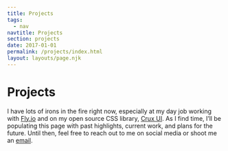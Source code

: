 ```yaml
---
title: Projects
tags:
  - nav
navtitle: Projects
section: projects
date: 2017-01-01
permalink: /projects/index.html
layout: layouts/page.njk 
---
```


# Projects

I have lots of irons in the fire right now, especially at my day job working with <a href="https:/fly.io" target="_blank">Fly.io</a> and on my open source CSS library, <a href="https://cruxui.com" target="_blank">Crux UI</a>. As I find time, I’ll be populating this page with past highlights, current work, and plans for the future. Until then, feel free to reach out to me on social media or shoot me an <a href="mailto:hello@kylefoster.design">email</a>.

<!-- # Howdy!

I’m a digital designer, developer, and creative leader based in Chicago, Illinois. For over a decade I’ve helped companies create intuitive and attractive digital experiences that solve problems and exceed business objectives. During my career I’ve worked solo, collaboratively, and helped build creative teams from the ground up. Most recently, I’ve specialized in establishing brands and delivering products in the startup space. If you have a project and would like to chat about working together, <a class="underline" href="/services/">hit me up</a>.

Right now I’m collaborating with the amazing people at Fly.io to build a better Internet.

<svg width="300" role="img" fill="currentColor" fill-rule="evenodd" aria-labelledby="logo-title logo-description" viewBox="0 0 161 60"><g bufferred-rendering="static"><title id="logo-title">Fly</title><desc id="logo-description">App performance optimization</desc><path d="M98.516 56.676h-6.733c-.194-.038-.348-.131-.292-.432l5.433-13.534-8.194-19.162-.025-.121.023-.121.068-.103.102-.069.121-.025h6.78l.123.025.103.07.067.106 4.426 11.442 4.471-11.443.067-.105.103-.07.123-.025h6.779l.12.024.102.068c.116.173.085.26.069.342l-13.544 32.937-.068.102-.102.069-.121.024v.001zm18.75-19.3c2.248.019 4.363 1.857 4.269 4.304-.064 1.686-1.261 3.257-2.893 3.789-1.868.61-4.138-.139-5.125-1.888-.976-1.729-.534-4.186 1.189-5.412.725-.516 1.616-.786 2.506-.794h.054l.001.001zm31.345-14.726c3.781.016 7.56 1.837 9.637 5.092 2.459 3.852 2.367 9.267-.19 13.02-2.368 3.476-6.831 5.327-11.198 4.719-3.694-.514-7.087-2.905-8.639-6.332-2.095-4.623-1.064-10.601 2.903-13.897 2.059-1.711 4.757-2.591 7.414-2.602h.073zm-15.704 22.579h-6.323c-.119-.024-.121-.025-.222-.092l-.069-.102-.023-.12v-21.491c.023-.119.024-.121.092-.223l.101-.068.12-.024h6.323l.121.024.102.068.068.102.024.121v21.491c-.024.119-.025.121-.092.222l-.102.068-.121.024h.001zm-64.848-.002h-6.414l-.12-.024-.102-.068-.068-.102-.024-.12v-16.113h-3.717l-.12-.024c-.101-.068-.102-.069-.17-.17l-.024-.12v-5.063l.024-.12c.116-.173.209-.178.29-.194h3.717c0-1.12-.01-2.239.142-3.356.296-2.18 1.147-4.361 2.786-5.902 1.837-1.727 4.486-2.421 7.016-2.43l.04.001v.001h14.632l.12.024.102.068.068.102.024.12v33.179l-.024.12c-.068.101-.069.102-.17.17l-.12.024h-6.369l-.12-.024c-.101-.068-.102-.069-.17-.17l-.024-.12v-31.641l-2.366 4.724c-.047.062-.087.137-.281.173-1.776 0-3.553-.005-5.329 0-.822.007-1.646.287-2.165.96-.608.788-.744 1.836-.749 2.793v1.185h3.992l.12.024.102.068.068.102.024.12v5.063l-.024.12c-.068.101-.069.102-.17.17l-.12.024h-3.992v16.113c-.016.082-.021.175-.194.29l-.12.024zm80.486-15.69c-2.05.018-3.978 1.507-4.379 3.612-.33 1.735.29 3.657 1.69 4.691 1.893 1.399 4.937 1.06 6.384-.91 1.353-1.842 1.11-4.757-.618-6.276-.823-.724-1.925-1.107-3.019-1.117h-.058l.001-.001zm-18.775-18.117c1.632.014 3.241 1.002 3.87 2.486.676 1.595.185 3.607-1.223 4.724-1.417 1.124-3.575 1.204-5.113.194-1.202-.789-1.956-2.229-1.849-3.655.152-2.038 2.124-3.718 4.234-3.749h.081v-.001zM19.347 49.8l.21.062.184.12.012.01.06.052.102.092c.432.394.85.802 1.252 1.226.286.302.562.61.828.93.172.206.338.416.5.63.154.208.3.42.44.636.124.194.24.392.348.594.094.178.18.362.254.548.13.324.226.662.26 1.01l.01.194-.016.46c-.036.384-.124.766-.27 1.124-.18.448-.448.854-.788 1.196-.12.122-.25.236-.384.342l-.338.236-.292.166c-.58.304-1.224.476-1.875.54-.212.02-.424.03-.636.028-.23 0-.46-.014-.688-.04-.38-.044-.756-.126-1.12-.252-.31-.106-.612-.244-.894-.416-.3-.182-.578-.404-.82-.66-.314-.33-.562-.718-.734-1.14-.138-.342-.226-.702-.264-1.068l-.022-.346.004-.276c.01-.168.036-.336.074-.5.042-.182.098-.36.166-.532.068-.176.144-.35.23-.518.104-.204.218-.404.338-.598.132-.208.268-.41.414-.608.222-.306.458-.602.702-.888.258-.302.524-.598.8-.884.346-.362.704-.712 1.074-1.052l.252-.226.012-.012c.184-.118.184-.118.394-.18h.22zm.346-49.792l.516.012.23.014 1.398.114 1.933.27.14.032 1.875.46.528.156.6.204.73.272.566.238.882.412.492.248.998.582.304.182 1.36.984.332.288.938.848.804.854.222.244.944 1.242.14.222.728 1.216.204.388.41.902.428 1.052.14.41.456 1.643.356 2.223.062.69.056.992.004.144-.02 1.108-.012.21-.056.438-.312 1.771-.046.216-.72 2.225-.67 1.603-.85 1.687-1.526 2.633-.784 1.186-.95 1.408-.686.93-1.336 1.773-.918 1.142-1.354 1.637-.948 1.096-1.472 1.645-.926 1.006-2.741 2.835-.062.062-1.466 1.43-.812.764-.05.046-.062.058-.082.056-.058.026-.16.054-.382-.016-.034-.012-.208-.13-.028-.024-.026-.026-.11-.1-.302-.282-.022-.022-2.689-2.643-.832-.854-2.127-2.267-.506-.55-2.565-2.969-.718-.88-2.259-2.913-.224-.298-1.715-2.503-.466-.744-1.232-2.097-.358-.65-1.076-2.251-.172-.442-.618-1.723-.214-.732-.174-.71-.146-.774-.118-.866-.046-.528-.02-.988.004-.168.026-.532.214-2.157.05-.278.49-2.153.01-.04.082-.24.342-.994.106-.25.558-1.218.378-.708.536-.878.534-.78.372-.488.436-.52.478-.524.39-.39 1.028-.896.768-.622.906-.61.646-.41 1.37-.714 1.945-.8.096-.038 1.729-.502.678-.15.932-.186.634-.094.974-.122.658-.056 1.312-.072h.008l.488-.006.048.002.006-.002h.036l.42.008zm-1.106 3.057c-.196.022-.39.048-.584.086-.288.054-.574.13-.852.226-.3.102-.592.226-.874.372-.188.096-.37.202-.548.314-1.322.84-2.331 2.099-3.075 3.463-.124.228-.242.458-.352.694-.132.28-.254.564-.368.85-.148.376-.282.756-.404 1.142-.148.472-.278.948-.39 1.43-.142.606-.258 1.22-.35 1.835-.118.784-.198 1.573-.248 2.361-.032.502-.052 1.004-.062 1.508-.012.578-.006 1.156.034 1.733.096 1.35.328 2.689.632 4.007.384 1.663.884 3.297 1.448 4.906.71 2.021 1.522 4.005 2.403 5.958 1.086 2.415 2.277 4.78 3.539 7.106l.096.174v-38.17l-.044.004zm4.996.096c.88.182 1.747.424 2.591.732 1.202.44 2.357 1.012 3.419 1.727 1.44.968 2.701 2.197 3.677 3.633.576.846 1.052 1.761 1.422 2.717.548 1.408.866 2.899.992 4.403.032.394.054.788.062 1.184.008.368.006.736-.024 1.104-.064.822-.236 1.635-.466 2.427-.186.648-.416 1.284-.672 1.909-.318.778-.676 1.538-1.066 2.283-.862 1.653-1.857 3.233-2.923 4.764-1.312 1.885-2.731 3.693-4.213 5.448-1.548 1.835-3.169 3.611-4.842 5.334l-.214.218c1.184-2.209 2.303-4.455 3.327-6.746.57-1.272 1.112-2.561 1.619-3.861.554-1.428 1.064-2.877 1.506-4.343.332-1.098.626-2.209.866-3.331.206-.962.37-1.937.47-2.915.044-.426.074-.854.09-1.282.012-.39.012-.782.006-1.172-.008-.502-.026-1.002-.058-1.502-.12-2.013-.428-4.019-1.02-5.95-.128-.416-.272-.826-.43-1.23-.12-.308-.25-.614-.388-.914-.758-1.637-1.817-3.169-3.249-4.285l-.482-.348z"></path></g></svg>

I’m also actively developing Crux UI – an open source utility-first CSS library.

<svg width="300px" viewBox="0 0 963 399" aria-labelledby="logo-title logo-description" role="img" fill-rule="evenodd" clip-rule="evenodd">
  <title id="logo-title">Crux UI</title>
  <desc id="logo-description">A utility-first CSS library</desc>
  <path d="M963 39.9c0-22.021-17.879-39.9-39.9-39.9h-883.2c-22.021 0-39.9 17.879-39.9 39.9v319.2c0 22.021 17.879 39.9 39.9 39.9h883.2c22.021 0 39.9-17.879 39.9-39.9v-319.2z" fill="#F30048"></path>
  <path d="M202.969 273.414l76.546-76.546c16.984-16.984 16.984-44.561 0-61.545-16.984-16.983-44.561-16.983-61.545 0l-14.456 14.457M202.989 273.414l-76.546-76.546c-16.984-16.984-16.984-44.561 0-61.545 16.984-16.983 44.561-16.983 61.545 0l14.981 14.981M217.592 256.63l-75.303-75.303c-8.323-8.323-8.323-21.836 0-30.158 8.322-8.322 21.835-8.322 30.157 0l75.165 75.165M158.347 166.53l74.841 74.841" stroke="#FFF" stroke-width="11" fill="none" stroke-linecap="round"></path>
  <path d="M367.73 275.52l-8.788-19.39c-.131-.237-.315-.421-.578-.421h-2.131c-.263 0-.448.184-.579.421l-8.787 19.39c-.211.474.079.71.394.71h4.183c.263 0 .448-.236.632-.657l.736-1.632h8.998l.71 1.632c.185.421.369.657.658.657h4.157c.316 0 .605-.236.395-.71zm-13.155-5.551l2.736-6.183 2.736 6.183h-5.472zM399.711 255.709h-3.92c-.289 0-.5.211-.5.5v11.629c0 2.104-1 3.893-3.578 3.893-2.605 0-3.604-1.789-3.604-3.893v-11.629c0-.289-.211-.5-.5-.5h-3.92c-.29 0-.5.211-.5.5v12.418c0 4.288 2.999 7.787 8.524 7.787 5.499 0 8.498-3.499 8.498-7.787v-12.418c0-.289-.211-.5-.5-.5zM420.569 255.709h-13.918c-.289 0-.526.211-.526.526v3.394c0 .29.263.5.526.5h4.368v15.575c0 .316.236.526.526.526h3.894c.289 0 .499-.236.499-.526v-15.575h4.631c.289 0 .5-.237.5-.526v-3.394c0-.316-.211-.5-.5-.5zM427.641 276.23h3.893c.29 0 .5-.236.5-.526v-19.495c0-.289-.236-.5-.526-.5h-3.894c-.289 0-.499.211-.499.5v19.495c0 .316.236.526.526.526zM451.682 271.81h-7.603v-15.601c0-.289-.237-.5-.527-.5h-3.893c-.29 0-.5.211-.5.5v19.495c0 .316.237.526.526.526h11.997c.263 0 .5-.236.5-.526v-3.394c0-.315-.237-.5-.5-.5zM459.149 276.23h3.893c.29 0 .5-.236.5-.526v-19.495c0-.289-.237-.5-.526-.5h-3.894c-.289 0-.5.211-.5.5v19.495c0 .316.237.526.527.526zM484.058 255.709h-13.918c-.289 0-.526.211-.526.526v3.394c0 .29.263.5.526.5h4.368v15.575c0 .316.237.526.526.526h3.894c.289 0 .5-.236.5-.526v-15.575h4.63c.289 0 .5-.237.5-.526v-3.394c0-.316-.211-.5-.5-.5zM507.731 255.709h-3.999c-.395 0-.71.158-.895.526l-4.078 6.999-4.051-6.999c-.211-.368-.5-.526-.895-.526h-3.999c-.552 0-.605.342-.394.737l6.893 11.55v7.734c0 .316.158.5.5.5h3.92c.315 0 .5-.184.5-.5v-7.734l6.892-11.55c.211-.395.158-.737-.394-.737zM522.827 271.1v-2.894c0-.316-.237-.5-.5-.5h-8.287c-.316 0-.526.211-.526.526v2.894c0 .29.236.5.526.5h8.287c.263 0 .5-.237.5-.526zM542.606 255.709h-12.707c-.29 0-.5.211-.5.5v19.495c0 .29.237.526.5.526h3.92c.289 0 .5-.236.5-.526v-7.656h6.182c.316 0 .527-.21.527-.526v-3.394c0-.289-.237-.5-.527-.5h-6.182v-3.499h8.287c.316 0 .526-.21.526-.526v-3.394c0-.289-.236-.5-.526-.5zM549.599 276.23h3.894c.289 0 .5-.236.5-.526v-19.495c0-.289-.237-.5-.526-.5h-3.894c-.29 0-.5.211-.5.5v19.495c0 .316.237.526.526.526zM577.639 275.336l-3.604-5.841c2.342-1.315 3.525-3.815 3.525-6.419 0-3.789-2.552-7.367-7.419-7.367h-8.524c-.289 0-.5.211-.5.5v19.495c0 .316.237.526.526.526h3.894c.29 0 .5-.236.5-.526v-5.262h3.447l3.236 5.288c.184.342.473.5.894.5h3.525c.606 0 .79-.394.5-.894zm-11.602-15.207h3.973c1.657 0 2.631 1.21 2.631 2.947 0 1.71-.974 2.946-2.631 2.946h-3.973v-5.893zM583.106 272.573c-.315.448-.184.711.079.921.632.579 2.894 2.92 6.946 2.92 4.315 0 7.261-2.604 7.261-6.156 0-3.709-3.367-5.183-7.287-7.077-1.342-.605-1.816-1.026-1.816-1.736 0-.842.711-1.237 1.737-1.237 1.368 0 3.078 1.105 3.604 1.447.395.289.763.158 1.131-.342l1.973-2.578c.237-.342.132-.711-.157-.947-.684-.5-2.763-2.263-6.262-2.263-4.42 0-7.051 2.815-7.051 5.972 0 3.368 2.973 4.788 7.34 6.972 1.053.5 1.763.921 1.763 1.737 0 .894-.842 1.525-2.183 1.525-2.026 0-3.421-1.341-4.131-1.946-.237-.211-.763-.237-1.026.157l-1.921 2.631zM616.593 255.709h-13.918c-.289 0-.526.211-.526.526v3.394c0 .29.263.5.526.5h4.367v15.575c0 .316.237.526.527.526h3.893c.29 0 .5-.236.5-.526v-15.575h4.631c.289 0 .499-.237.499-.526v-3.394c0-.316-.21-.5-.499-.5zM642.733 276.414c3.184 0 5.815-1.236 7.814-3.236.237-.236.237-.473 0-.71l-2.92-2.605c-.237-.184-.474-.184-.711.027-1.052 1.026-2.315 1.736-4.104 1.736-3.288 0-5.683-2.473-5.683-5.656 0-3.184 2.395-5.657 5.683-5.657 1.789 0 3.052.711 4.104 1.737.237.21.474.21.711.026l2.92-2.605c.237-.236.237-.473 0-.71-1.999-1.999-4.63-3.236-7.814-3.236-6.103 0-10.655 4.394-10.655 10.445s4.552 10.444 10.655 10.444zM656.461 272.573c-.315.448-.184.711.079.921.632.579 2.894 2.92 6.946 2.92 4.315 0 7.261-2.604 7.261-6.156 0-3.709-3.367-5.183-7.287-7.077-1.342-.605-1.816-1.026-1.816-1.736 0-.842.711-1.237 1.737-1.237 1.368 0 3.078 1.105 3.604 1.447.395.289.763.158 1.131-.342l1.973-2.578c.237-.342.132-.711-.157-.947-.684-.5-2.763-2.263-6.262-2.263-4.42 0-7.051 2.815-7.051 5.972 0 3.368 2.973 4.788 7.34 6.972 1.053.5 1.763.921 1.763 1.737 0 .894-.842 1.525-2.183 1.525-2.026 0-3.421-1.341-4.131-1.946-.237-.211-.763-.237-1.026.157l-1.921 2.631zM676.477 272.573c-.315.448-.184.711.079.921.632.579 2.894 2.92 6.946 2.92 4.315 0 7.261-2.604 7.261-6.156 0-3.709-3.367-5.183-7.287-7.077-1.342-.605-1.816-1.026-1.816-1.736 0-.842.711-1.237 1.737-1.237 1.368 0 3.078 1.105 3.604 1.447.395.289.763.158 1.131-.342l1.973-2.578c.237-.342.132-.711-.157-.947-.684-.5-2.763-2.263-6.262-2.263-4.42 0-7.051 2.815-7.051 5.972 0 3.368 2.973 4.788 7.34 6.972 1.053.5 1.763.921 1.763 1.737 0 .894-.842 1.525-2.184 1.525-2.025 0-3.42-1.341-4.13-1.946-.237-.211-.763-.237-1.026.157l-1.921 2.631zM719.351 271.81h-7.604v-15.601c0-.289-.236-.5-.526-.5h-3.894c-.289 0-.5.211-.5.5v19.495c0 .316.237.526.527.526h11.997c.263 0 .499-.236.499-.526v-3.394c0-.315-.236-.5-.499-.5zM726.817 276.23h3.894c.289 0 .5-.236.5-.526v-19.495c0-.289-.237-.5-.526-.5h-3.894c-.29 0-.5.211-.5.5v19.495c0 .316.237.526.526.526zM750.569 265.154c1.71-1.131 2.289-2.762 2.289-4.209 0-2.868-2.236-5.236-5.893-5.236h-8.13c-.289 0-.5.211-.5.5v19.495c0 .316.237.526.526.526h8.709c3.446 0 6.445-2.394 6.445-5.84 0-2.237-1.236-4.052-3.446-5.236zm-2.578-3.104c0 1.052-.711 1.92-2.105 1.92h-2.631v-3.841h2.631c1.394 0 2.105.868 2.105 1.921zm-1.447 9.76h-3.289v-3.972h3.289c1.473 0 2.21.947 2.21 1.973 0 1.052-.737 1.999-2.21 1.999zM776.978 275.336l-3.604-5.841c2.341-1.315 3.525-3.815 3.525-6.419 0-3.789-2.552-7.367-7.419-7.367h-8.524c-.29 0-.5.211-.5.5v19.495c0 .316.237.526.526.526h3.894c.289 0 .5-.236.5-.526v-5.262h3.446l3.236 5.288c.184.342.474.5.895.5h3.525c.605 0 .789-.394.5-.894zm-11.602-15.207h3.972c1.658 0 2.631 1.21 2.631 2.947 0 1.71-.973 2.946-2.631 2.946h-3.972v-5.893zM802.94 275.52l-8.787-19.39c-.132-.237-.316-.421-.579-.421h-2.131c-.263 0-.447.184-.579.421l-8.787 19.39c-.211.474.079.71.394.71h4.184c.263 0 .447-.236.631-.657l.737-1.632h8.997l.711 1.632c.184.421.368.657.657.657h4.157c.316 0 .605-.236.395-.71zm-13.155-5.551l2.736-6.183 2.737 6.183h-5.473zM825.35 275.336l-3.604-5.841c2.341-1.315 3.525-3.815 3.525-6.419 0-3.789-2.552-7.367-7.419-7.367h-8.524c-.29 0-.5.211-.5.5v19.495c0 .316.237.526.526.526h3.894c.289 0 .5-.236.5-.526v-5.262h3.446l3.236 5.288c.184.342.474.5.895.5h3.525c.605 0 .789-.394.5-.894zm-11.602-15.207h3.972c1.658 0 2.631 1.21 2.631 2.947 0 1.71-.973 2.946-2.631 2.946h-3.972v-5.893zM848.786 255.709h-3.999c-.395 0-.71.158-.894.526l-4.078 6.999-4.052-6.999c-.21-.368-.5-.526-.894-.526h-3.999c-.553 0-.606.342-.395.737l6.893 11.55v7.734c0 .316.158.5.5.5h3.92c.316 0 .5-.184.5-.5v-7.734l6.893-11.55c.21-.395.158-.737-.395-.737z" fill="#FFF"></path>
  <path d="M387.537 205.224c-9.627 0-16.159-6.532-16.159-16.502 0-13.237 10.142-24.066 22.863-24.066 5.501 0 9.627 1.891 13.581 6.36 1.375 1.547 3.438 1.719 4.641.516l13.409-11.001c1.375-1.376.688-2.751.172-3.61-6.533-9.798-17.363-16.159-30.943-16.159-25.786 0-48.306 22.175-48.306 49.507 0 22.174 15.815 38.848 38.163 38.848 12.893 0 25.099-5.157 34.038-13.236 1.547-1.547 1.203-3.266 0-4.641l-11.002-12.205c-1.032-1.203-2.579-1.375-3.954-.172-4.814 4.47-9.799 6.361-16.503 6.361zM496.182 146.263c-2.063-2.578-6.361-5.501-11.862-5.501-9.455 0-16.675 5.329-22.348 13.58l.86-8.423c.172-1.547-1.031-3.266-2.579-3.266h-19.425c-1.547 0-2.579.86-2.751 2.407l-11.174 79.244c-.171 1.203.86 2.579 2.407 2.579h20.457c1.719 0 2.751-1.032 2.922-2.407l5.845-41.427c1.376-10.142 9.455-18.909 20.973-18.909 2.407 0 4.641.172 6.704.688 1.547.344 2.923.688 3.782-1.031l7.22-13.924c.688-1.375 0-2.407-1.031-3.61zM580.932 142.653h-20.629c-1.547 0-2.063.172-2.407 1.719l-6.188 44.865c-.86 6.532-7.908 15.815-19.426 15.815-6.016 0-13.237-2.923-11.174-16.502l5.845-42.631c.344-1.547-1.031-3.266-2.578-3.266h-20.629c-1.547 0-2.063.172-2.407 1.719l-6.704 47.787c-3.095 22.519 8.767 36.958 28.192 36.958 9.627 0 18.91-5.329 25.443-13.58l-.688 7.908c-.172 1.547 1.031 3.438 2.579 3.438h19.941c1.547 0 2.063-.344 2.407-1.891l11.002-79.073c.343-1.547-1.032-3.266-2.579-3.266zM667.401 224.304l-21.488-40.567 31.974-37.474c1.204-1.719-.172-3.61-2.234-3.61h-23.38c-1.375 0-2.063 0-3.094 1.204l-15.987 20.455-10.315-19.424c-.172-1.203-1.375-2.235-2.75-2.235h-23.38c-2.063 0-2.063.86-1.031 2.579l20.285 38.505-33.694 39.536c-1.203 1.719.172 3.61 2.407 3.61h23.379c1.375 0 2.063 0 3.095-1.204l17.534-22.69 11.518 21.659c.516 1.203 1.375 2.235 2.75 2.235h23.38c2.063 0 2.063-.86 1.031-2.579zM808.708 142.653h-20.628c-1.547 0-2.063.172-2.407 1.719l-6.189 44.865c-.859 6.532-7.907 15.815-19.425 15.815-6.017 0-13.237-2.923-11.174-16.502l5.845-42.631c.344-1.547-1.032-3.266-2.579-3.266h-20.629c-1.547 0-2.063.172-2.406 1.719l-6.705 47.787c-3.094 22.519 8.768 36.958 28.193 36.958 9.627 0 18.91-5.329 25.442-13.58l-.687 7.908c-.172 1.547 1.031 3.438 2.578 3.438h19.941c1.548 0 2.063-.344 2.407-1.891l11.002-79.073c.344-1.547-1.031-3.266-2.579-3.266zM823.664 145.06l-11.174 79.244c-.171 1.203 1.032 2.579 2.407 2.579h20.457c1.719 0 2.751-1.032 2.922-2.407l11.002-78.385c.172-1.719-1.031-3.438-2.578-3.438h-20.285c-1.547 0-2.579.86-2.751 2.407z" fill="#FFF"></path>
</svg>

I’m also helping design and develop other amazing projects, such as BuildPlane 

<svg fill="currentColor" aria-labelledby="logo-title logo-description" fill-rule="evenodd" width="300px" role="img" viewBox="0 0 249 58"><title id="logo-title">BuildPlane</title><desc id="logo-description">Construction tamed</desc><path d="M77.541 26.877h-6.654v-7.367h7.011c3.129 0 4.872 1.307 4.872 3.565 0 2.574-2.1 3.802-5.229 3.802m6.774 7.882c0 2.535-2.021 3.842-5.348 3.842h-8.08v-7.605h7.724c3.841 0 5.704 1.387 5.704 3.763m7.023.555c0 4.872 2.733 8.04 7.446 8.04 3.248 0 5.188-1.704 6.535-3.684v3.249h4.793v-20.913h-4.793v11.802c0 3.248-1.941 5.189-4.714 5.189-2.851 0-4.475-1.862-4.475-5.109v-11.882h-4.792v13.308zm22.509 7.605h4.792v-20.913h-4.792v20.913zm-.198-24.122h5.149v-4.555h-5.149v4.555zm8.964 24.122h4.793v-28.914h-4.793v28.914zm12.251-10.458c0-4.197 2.733-6.732 6.021-6.732 3.208 0 6.059 2.653 6.059 6.732 0 4.08-2.851 6.734-6.059 6.734-3.248 0-6.021-2.615-6.021-6.734m4.872-10.891c-4.991 0-9.704 3.92-9.704 10.891 0 6.972 4.792 10.893 9.704 10.893 3.406 0 5.584-1.743 7.129-3.921v3.486h4.793v-28.914h-4.793v11.248c-1.505-1.941-3.684-3.683-7.129-3.683m-60.809 21.349c6.18 0 10.259-2.654 10.259-7.645 0-3.803-2.258-5.663-5.505-6.773 2.059-1.07 3.961-2.812 3.961-6.219 0-4.356-3.525-7.089-9.111-7.089h-12.436v27.726h12.832z"></path><path d="M159.116 30.283v-12.199h7.011c4.475 0 7.445 2.059 7.445 6.021v.079c0 3.644-3.009 6.099-7.604 6.099h-6.852zm20.529 12.636h3.05v-28.914h-3.05v28.914zm16.015-10.378c2.494 0 4.515.436 6.02.871v1.98c0 3.249-3.09 5.546-6.853 5.546-2.772 0-5.148-1.505-5.148-4.079v-.08c0-2.574 2.139-4.238 5.981-4.238m-7.249-8.675l.911 2.496c1.902-.872 3.803-1.505 6.218-1.505 3.842 0 6.1 1.901 6.1 5.585v.713c-1.821-.515-3.684-.872-6.297-.872-5.189 0-8.754 2.298-8.754 6.615v.079c0 4.199 3.842 6.377 7.644 6.377 3.605 0 5.982-1.663 7.407-3.525v3.09h2.931v-12.517c0-2.614-.713-4.595-2.099-5.981-1.505-1.505-3.723-2.257-6.615-2.257-2.971 0-5.188.673-7.446 1.702m20.41-1.425v20.478h3.051v-11.724c0-3.843 2.614-6.417 6.139-6.417 3.604 0 5.664 2.376 5.664 6.178v11.963h3.05v-12.714c0-4.873-2.892-8.199-7.843-8.199-3.525 0-5.664 1.782-7.01 4v-3.565h-3.051zm23.817 9.109c.397-4 3.089-6.97 6.655-6.97 4.08 0 6.218 3.248 6.534 6.97h-13.189zm6.733-9.544c-5.664 0-9.822 4.752-9.822 10.654v.079c0 6.337 4.594 10.654 10.218 10.654 3.882 0 6.378-1.544 8.437-3.842l-1.901-1.702c-1.664 1.742-3.644 2.891-6.455 2.891-3.645 0-6.774-2.495-7.21-6.932h16.24c.039-.356.039-.594.039-.99 0-5.981-3.485-10.812-9.546-10.812m-83.384-6.813v27.726h3.129v-9.783h6.734c5.901 0 10.892-3.09 10.892-9.071v-.079c0-5.466-4.12-8.793-10.378-8.793h-10.377zM41.663 38.254l-17.068 9.854v8.691l12.297-7.1 12.297-7.1v-28.399l-12.297-7.1-12.297-7.1-12.298 7.1-.249.144v8.69l12.547-7.244 17.068 9.855v19.709zm-34.137-28.4v-8.248l-7.526 4.345v36.648l7.526 4.345v-37.09z" fill="#62BFF9"></path><path d="M24.595 34.254v8.691l12.596-7.273v-14.546l-12.596-7.272-12.597 7.272v31.926l7.526 4.346v-31.926000000000002l5.071-2.928 5.07 2.928v5.854l-5.07 2.928z"></path></svg>

and Flight Deck.

<svg width="300" viewBox="0 0 148 20" xmlns="http://www.w3.org/2000/svg" fill-rule="evenodd" clip-rule="evenodd">
	<path d="M9.874 16.819c-.315 0-.571-.257-.571-.572 0-.316.256-.572.571-.572.316 0 .572.256.572.572 0 .315-.256.572-.572.572zm3.473-.931c-.273.158-.623.064-.781-.209-.158-.273-.064-.623.209-.781.273-.158.623-.064.781.209.158.274.064.623-.209.781z"></path>
	<path d="M9.898 2.928c1.217.004 2.429.335 3.481.949l.081.057.07.071c.17.205.17.531-.003.735-.151.178-.415.248-.634.167l-.172-.09c-1.057-.594-2.306-.847-3.514-.706-1.449.169-2.824.898-3.77 2.022-.842 1-1.333 2.291-1.364 3.597-.048 2.042 1.041 4.077 2.865 5.149l.09.063c.203.172.259.493.123.724-.134.23-.441.34-.692.247-.11-.041-.208-.112-.309-.176-1.351-.857-2.386-2.189-2.882-3.721-.521-1.608-.436-3.393.251-4.946.611-1.381 1.681-2.554 3.007-3.282 1.014-.556 2.167-.855 3.33-.86h.042z" fill="url(#fda)"></path>
	<path d="M15.889 13.346c-.158.273-.508.367-.781.209-.273-.157-.367-.507-.209-.78.157-.274.507-.367.781-.21.273.158.367.508.209.781zm.93-3.472c0 .315-.256.572-.571.572-.316 0-.572-.257-.572-.572 0-.316.256-.572.572-.572.315 0 .571.256.571.572zm-.93-3.472c.158.273.064.623-.209.781-.274.157-.624.064-.781-.21-.158-.273-.064-.623.209-.781.273-.157.623-.064.781.21zm-5.995-6.402c2.639.006 5.285 1.116 7.144 3.079 1.558 1.646 2.526 3.846 2.686 6.108.174 2.463-.617 4.982-2.184 6.912-1.463 1.8-3.58 3.052-5.854 3.479-1.248.235-2.542.225-3.785-.03-1.955-.4-3.782-1.4-5.169-2.857-1.654-1.736-2.645-4.094-2.727-6.49-.07-2.067.534-4.152 1.696-5.867 1.278-1.889 3.243-3.31 5.437-3.945.885-.256 1.806-.387 2.726-.389h.03zm-.029 1.143c-2.377.006-4.724 1.02-6.356 2.755-1.566 1.665-2.439 3.967-2.361 6.264.082 2.403 1.198 4.744 3.017 6.318 1.566 1.354 3.624 2.122 5.692 2.125 2.126.003 4.243-.804 5.832-2.219 1.683-1.499 2.744-3.669 2.897-5.92.129-1.906-.392-3.847-1.452-5.438-.903-1.356-2.193-2.451-3.69-3.12-1.052-.471-2.194-.734-3.352-.762l-.227-.003zm59.144 8.845c.092.071.173.155.202.265l.015.112v2.407l-.018.124c-.04.134-.137.244-.221.36-.788 1.083-1.991 1.86-3.308 2.071-1.802.29-3.743-.362-4.917-1.842-1.65-2.081-1.497-5.574.892-7.36 1.244-.93 2.919-1.23 4.461-.844l.124.033.034.009c.194.051.385.116.568.2l.106.069c.055.064.11.131.132.212.023.082.021.169-.006.25l-.056.114-.294.422c-.102.113-.238.196-.385.186-.195-.012-.358-.101-.539-.154l-.024-.007c-1.073-.267-2.243-.154-3.173.479-.704.479-1.21 1.231-1.43 2.047-.372 1.378-.028 2.968 1.065 3.952 1.205 1.084 3.146 1.269 4.552.415.424-.257.796-.599 1.088-1.001v-1.265h-2.94l-.112-.015-.196-.113c-.08-.08-.112-.192-.127-.308v-.441c.015-.114.048-.229.127-.308.081-.08.193-.112.308-.127h3.854l.112.015.106.043zm64.961 3.558l.169.164.258.441c.074.177.069.387-.065.524-.085.087-.201.137-.313.193l-.309.142-.213.081-.091.03c-2.488.789-5.608-.135-6.685-2.925-.67-1.735-.356-3.831.85-5.27 1.201-1.434 3.276-2.058 5.081-1.715l.226.046.304.073.16.045c.212.066.423.149.63.238l.039.017.104.064c.112.123.184.283.144.442l-.046.113-.257.441c-.071.09-.157.173-.265.201-.214.057-.425-.11-.661-.19-1.546-.523-3.416-.191-4.454 1.075-1.28 1.561-1.102 4.198.528 5.463 1.109.86 2.728 1.047 3.955.559.158-.057.312-.128.451-.222l.006-.005c.094-.047.116-.07.224-.076l.23.051zm-87.927 1.793h-4.593l-.218-.058c-.1-.058-.174-.156-.203-.265l-.015-.112v-9.316c.015-.114.048-.229.128-.308.08-.08.192-.112.308-.127h.477l.113.015c.143.059.269.16.308.308l.015.112v8.439h3.68l.113.015.195.113c.08.08.113.192.128.308v.441c-.025.19-.135.37-.323.42l-.113.015zm30.502 0h-.478l-.218-.058c-.099-.058-.173-.156-.202-.265l-.015-.112v-9.316l.058-.218c.058-.099.156-.173.264-.202l.113-.015h.478l.113.015.195.112c.08.08.112.193.127.308v3.791h4.532v-3.791c.025-.19.135-.37.322-.42l.113-.015h.478c.114.015.229.048.308.127.08.08.112.193.127.308v9.316l-.058.217c-.058.1-.156.174-.264.203l-.113.015h-.478l-.218-.058c-.099-.058-.173-.156-.203-.265l-.014-.112v-4.213h-4.532v4.213l-.058.217c-.057.1-.155.174-.264.203l-.113.015zm-45.606 0h-.477l-.218-.058c-.1-.058-.174-.156-.203-.265l-.015-.112v-9.316l.058-.218c.058-.099.156-.173.265-.202l.113-.015h4.152l.113.015c.143.059.269.16.308.308l.015.112v.441l-.059.218c-.057.1-.155.174-.264.203l-.113.015h-3.239v3.097h3.055c.191.025.371.135.421.323l.015.113v.441l-.058.218c-.058.099-.156.173-.265.203l-.113.014h-3.055v4.03l-.015.112-.113.196c-.08.08-.192.112-.308.127zm72.084 0h-1.562c-.191-.025-.371-.135-.421-.323l-.015-.112v-9.316c.015-.114.049-.229.128-.308.08-.08.193-.112.308-.127h1.583c1.388.003 2.813.224 3.955 1.033.676.479 1.205 1.155 1.512 1.934.285.721.383 1.509.366 2.281-.028 1.273-.437 2.571-1.385 3.487-1.008.974-2.498 1.363-3.875 1.436l-.594.015zm17.015 0h-4.153c-.191-.025-.371-.135-.421-.323l-.015-.112v-9.316l.059-.218c.057-.099.155-.173.264-.202l.113-.015h4.153l.112.015.196.112c.08.08.112.193.127.308v.441l-.058.218c-.058.1-.156.174-.265.203l-.112.015h-3.24v3.097h3.056c.19.025.37.135.42.323l.015.113v.441c-.015.114-.048.229-.127.308-.08.08-.193.112-.308.127h-3.056v3.153h3.24c.19.025.37.135.42.323l.015.113v.441c-.025.19-.135.37-.323.42l-.112.015zm-67.251 0h-.478c-.114-.015-.229-.048-.308-.127-.08-.081-.112-.193-.128-.308v-9.316c.026-.19.136-.37.323-.42l.113-.015h.478l.113.015.195.112c.08.08.112.193.127.308v9.316l-.058.217c-.058.1-.156.174-.264.203l-.113.015zm39.395 0h-.478c-.191-.025-.37-.135-.421-.323l-.015-.112v-8.439h-2.192l-.112-.015c-.143-.059-.269-.161-.308-.308l-.015-.113v-.441l.058-.218c.058-.099.156-.173.265-.202l.112-.015h5.733l.113.015.195.112c.08.08.113.193.128.308v.441c-.015.114-.049.229-.128.308-.08.08-.193.113-.308.128h-2.192v8.439l-.015.112c-.059.143-.161.269-.308.308l-.112.015zm49.427 0h-.478c-.114-.015-.229-.048-.308-.127-.08-.081-.112-.193-.127-.308v-9.316c.015-.114.048-.229.127-.308.081-.08.193-.112.308-.127h.478l.218.058c.1.058.174.156.203.265l.015.112v4.871l4.168-5.145.095-.087.244-.074h.588l.121.017c.097.044.131.046.204.129.11.123.139.309.076.458l-.062.105-3.086 3.826 3.4 4.97.053.105c.038.196-.015.41-.187.514-.091.054-.123.048-.225.062h-.57c-.106-.013-.21-.04-.289-.11l-.069-.078-3.013-4.37-1.448 1.796v2.327c-.025.19-.135.37-.323.42l-.113.015zm-39.235-8.874v7.562c.706 0 1.412.007 2.108-.129 1.142-.224 2.267-.828 2.742-2 .274-.674.327-1.427.269-2.133-.056-.667-.246-1.339-.665-1.88-.743-.958-2.094-1.334-3.264-1.405-.396-.023-.793-.015-1.19-.015zm-91.761 1.011l1.984-3.394c.097-.156.259-.263.44-.281l.085-.001.057.006c.28.044.505.322.481.61-.006.086-.034.168-.076.243l-1.983 3.393c.145.134.273.286.381.453.535.823.536 1.958-.034 2.789-.458.667-1.25 1.09-2.066 1.093-.826.003-1.637-.427-2.099-1.118-.538-.807-.561-1.932-.013-2.769.45-.689 1.245-1.13 2.082-1.139h.03c.248.001.495.041.731.115zm-.742 1.028c-.451.003-.891.24-1.14.614-.337.509-.284 1.246.152 1.702.255.266.621.424.991.424.442-.001.877-.229 1.129-.593.35-.507.306-1.251-.129-1.714-.253-.27-.618-.43-.991-.433h-.012z"></path>
	<defs>
		<linearGradient id="fda" x2="1" gradientUnits="userSpaceOnUse" gradientTransform="matrix(-7.333 12.148 -12.148 -7.333 -2099.26 -1611.31)">
			<stop offset="0" stop-color="#ffc93d"></stop>
			<stop offset="1" stop-color="#ff1471"></stop>
		</linearGradient>
	</defs>
</svg> -->

